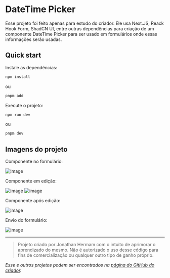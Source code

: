 # DateTime Picker

Esse projeto foi feito apenas para estudo do criador. Ele usa Next.JS, Reack Hook Form, ShadCN UI, entre outras dependências para criação de um componente DateTime Picker para ser usado em formulários onde essas informações serão usadas.

## Quick start

Instale as dependências:
```bash NPM
npm install
```
ou
```bash pNPM
pnpm add
```

Execute o projeto:
```bash NPM
npm run dev
```
ou
```bash pNPM
pnpm dev
```
## Imagens do projeto

Componente no formulário:

![image](https://github.com/indianaJonathan/DateTimePicker/assets/22666576/1ffe88bf-9f44-493e-8790-4ed26144daee)


Componente em edição:

![image](https://github.com/indianaJonathan/DateTimePicker/assets/22666576/6c27ddaf-03ed-4581-b3d9-248e9b0d0afc)
![image](https://github.com/indianaJonathan/DateTimePicker/assets/22666576/b794051e-65e0-4d50-900c-aae4b2d73723)


Componente após edição:

![image](https://github.com/indianaJonathan/DateTimePicker/assets/22666576/8a3c8a32-7757-42f6-b19c-18e471cc44e1)


Envio do formulário:

![image](https://github.com/indianaJonathan/DateTimePicker/assets/22666576/350ec340-04da-47ab-8f3f-6ca2a21a5406)

---

> Projeto criado por Jonathan Hermam com o intuito de aprimorar o aprendizado do mesmo. Não é autorizado o uso desse código para fins de comercialização ou qualquer outro tipo de ganho próprio.

_Esse e outros projetos podem ser encontrados na [página do GitHub do criador](https://github.com/indianaJonathan)._
